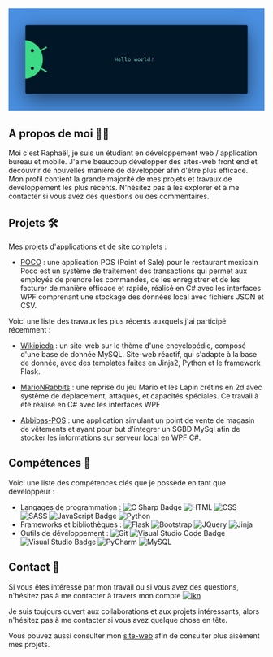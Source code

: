 
<img src="https://raw.githubusercontent.com/raphaelgrougnet/raphaelgrougnet/master/resources/banner.png" alt="Hello world">

## A propos de moi 👨‍💻

Moi c'est Raphaël, je suis un étudiant en développement web / application bureau et mobile.
J'aime beaucoup développer des sites-web front end et découvrir de nouvelles manière de développer afin d'être plus efficace.
Mon profil contient la grande majorité de mes projets et travaux de développement les plus récents. N'hésitez pas à les explorer et à me contacter si vous avez des questions ou des commentaires.

## Projets 🛠️

Mes projets d'applications et de site complets :

- [POCO](https://github.com/raphaelgrougnet/Poco) : une application POS (Point of Sale) pour le restaurant mexicain Poco est un système de traitement des transactions qui permet aux employés de prendre les commandes, de les enregistrer et de les facturer de manière efficace et rapide, réalisé en C# avec les interfaces WPF comprenant une stockage des données local avec fichiers JSON et CSV.

Voici une liste des travaux les plus récents auxquels j'ai participé récemment :

- [Wikipieda](http://github.com/raphaelgrougnet/Wikipieda) : un site-web sur le thème d'une encyclopédie, composé d'une base de donnée MySQL. Site-web réactif, qui s'adapte à la base de donnée, avec des templates faites en Jinja2, Python et le framework Flask.

- [MarioNRabbits](https://github.com/raphaelgrougnet/MarioNRabbits) : une reprise du jeu Mario et les Lapin crétins en 2d avec système de deplacement, attaques, et capacités spéciales. Ce travail à été réalisé en C# avec les interfaces WPF

- [Abbibas-POS](https://github.com/raphaelgrougnet/Abibas-POS) : une application simulant un point de vente de magasin de vêtements et ayant pour but d'integrer un SGBD MySql afin de stocker les informations sur serveur local en WPF C#.


## Compétences 🧠

Voici une liste des compétences clés que je possède en tant que développeur :

- Langages de programmation :
![C Sharp Badge](https://img.shields.io/badge/C%20Sharp-239120?logo=csharp&logoColor=fff&style=for-the-badge)
![HTML](https://img.shields.io/badge/HTML-e44d26?logo=html5&logoColor=white&style=for-the-badge)
![CSS](https://img.shields.io/badge/css-264de4?logo=css3&logoColor=white&style=for-the-badge)
![SASS](https://img.shields.io/badge/SASS-cd6799?logo=sass&logoColor=white&style=for-the-badge)
![JavaScript Badge](https://img.shields.io/badge/JavaScript-F7DF1E?logo=javascript&logoColor=000&style=for-the-badge)
![Python](https://img.shields.io/badge/python-3d7aab?logo=python&logoColor=white&style=for-the-badge)
- Frameworks et bibliothèques :
![Flask](https://img.shields.io/badge/Flask-black?logo=flask&logoColor=white&style=for-the-badge)
![Bootstrap](https://img.shields.io/badge/Bootstrap-8312fa?logo=bootstrap&logoColor=white&style=for-the-badge)
![JQuery](https://img.shields.io/badge/JQuery-0868ac?logo=jquery&logoColor=000&style=for-the-badge&logoColor=white)
![Jinja](https://img.shields.io/badge/Jinja-b41717?logo=jinja&logoColor=white&style=for-the-badge)
- Outils de développement :
![Git](https://img.shields.io/badge/git%20-%23F05033.svg?&style=for-the-badge&logo=git&logoColor=white)
![Visual Studio Code Badge](https://img.shields.io/badge/Visual%20Studio%20Code-007ACC?logo=visualstudiocode&logoColor=fff&style=for-the-badge)
![Visual Studio Badge](https://img.shields.io/badge/Visual%20Studio-5C2D91?logo=visualstudio&logoColor=fff&style=for-the-badge)
![PyCharm](https://img.shields.io/badge/PyCharm-e9f352?logo=pycharm&logoColor=000&style=for-the-badge)
![MySQL](https://img.shields.io/badge/mysql-b068a8.svg?style=for-the-badge&logo=mysql&logoColor=white)

## Contact 📲

Si vous êtes intéressé par mon travail ou si vous avez des questions, n'hésitez pas à me contacter à travers mon compte [![lkn](https://img.shields.io/badge/LinkedIn-0077B5?style=for-the-badge&logo=linkedin&logoColor=white)](https://fr.linkedin.com/in/raphael-grougnet)

Je suis toujours ouvert aux collaborations et aux projets intéressants, alors n'hésitez pas à me contacter si vous avez quelque chose en tête.

Vous pouvez aussi consulter mon [site-web](https://raphaelgrougnet.github.io) afin de consulter plus aisément mes projets.
